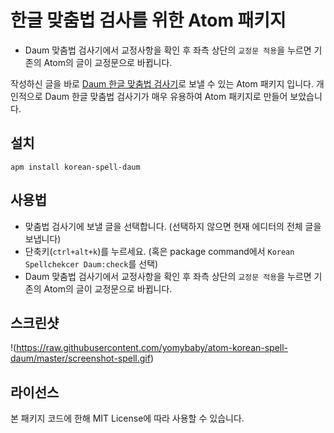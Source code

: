 # 한글 맞춤법 검사를 위한 Atom 패키지
- Daum 맞춤법 검사기에서 교정사항을 확인 후 좌측 상단의 `교정문 적용`을 누르면 기존의 Atom의 글이 교정문으로 바뀝니다.

작성하신 글을 바로 [Daum 한글 맞춤법 검사기](http://alldic.daum.net/grammar_checker.do)로 보낼 수 있는 Atom 패키지 입니다. 개인적으로 Daum 한글 맞춤법 검사기가 매우 유용하여 Atom 패키지로 만들어 보았습니다.

## 설치

```
apm install korean-spell-daum
```

## 사용법
- 맞춤법 검사기에 보낼 글을 선택합니다. (선택하지 않으면 현재 에디터의 전체 글을 보냅니다)
- 단축키(`ctrl+alt+k`)를 누르세요. (혹은 package command에서 `Korean Spellchekcer Daum:check`를 선택)
- Daum 맞춤법 검사기에서 교정사항을 확인 후 좌측 상단의 `교정문 적용`을 누르면 기존의 Atom의 글이 교정문으로 바뀝니다.

## 스크린샷
!(https://raw.githubusercontent.com/yomybaby/atom-korean-spell-daum/master/screenshot-spell.gif)

## 라이선스
본 패키지 코드에 한해 MIT License에 따라 사용할 수 있습니다.
